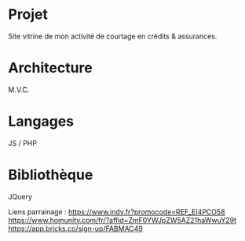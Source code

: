 # Projet

Site vitrine de mon activité de courtage en crédits & assurances.

# Architecture

M.V.C.

# Langages

JS / PHP

# Bibliothèque

JQuery

Liens parrainage :
https://www.indy.fr?promocode=REF_EI4PCO58
https://www.homunity.com/fr/?affid=ZmF0YWJpZW5AZ21haWwuY29t
https://app.bricks.co/sign-up/FABMAC49


